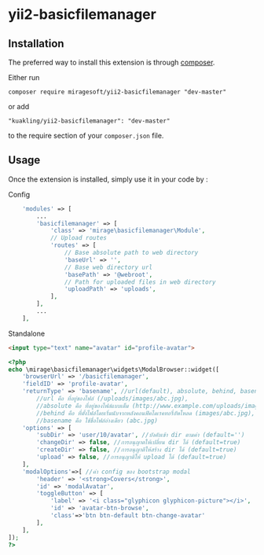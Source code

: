 # yii2-basicfilemanager

Installation
------------

The preferred way to install this extension is through [composer](http://getcomposer.org/download/).

Either run

```
composer require miragesoft/yii2-basicfilemanager "dev-master"
```

or add

```
"kuakling/yii2-basicfilemanager": "dev-master"
```

to the require section of your `composer.json` file.


Usage
-----

Once the extension is installed, simply use it in your code by :

Config
```php
    'modules' => [
        ...
        'basicfilemanager' => [
            'class' => 'mirage\basicfilemanager\Module',
            // Upload routes
            'routes' => [
                // Base absolute path to web directory
                'baseUrl' => '',
                // Base web directory url
                'basePath' => '@webroot',
                // Path for uploaded files in web directory
                'uploadPath' => 'uploads',
            ],
        ],
        ...
    ],
```


Standalone
```html
<input type="text" name="avatar" id="profile-avatar">
```
```php
<?php
echo \mirage\basicfilemanager\widgets\ModalBrowser::widget([
    'browserUrl' => '/basicfilemanager',
    'fieldID' => 'profile-avatar',
    'returnType' => 'basename', //url(default), absolute, behind, basename
        //url คือ ที่อยู่ของไฟล์ (/uploads/images/abc.jpg),
        //absolute คือ ที่อยู่ของไฟล์แบบเต็ม (http://www.example.com/uploads/images/abc.jpg),
        //behind คือ ที่ตั้งไฟล์โดยเริ่มนับจากหลังคอนฟิคไดเรคทอรี่อัพโหลด (images/abc.jpg),
        //basename คือ ใช้ชื่อไฟล์อ่างเดียว (abc.jpg)
    'options' => [
        'subDir' => 'user/10/avatar', //บังคับเข้า dir ตามค่า (default='')
        'changeDir' => false, //การอนุญาตให้เปลี่ยน dir ได้ (default=true)
        'createDir' => false, //การอนุญาติให้สร้าง dir ได้ (default=true)
        'upload' => false, //การอนุญาติให้ upload ได้ (default=true)
    ],
    'modalOptions'=>[ //ค่า config ของ bootstrap modal
        'header' => '<strong>Covers</strong>',
        'id' => 'modalAvatar',
        'toggleButton' => [
            'label' => '<i class="glyphicon glyphicon-picture"></i>', 
            'id' => 'avatar-btn-browse',
            'class'=>'btn btn-default btn-change-avatar'
        ],
    ],
]);
?>
```

